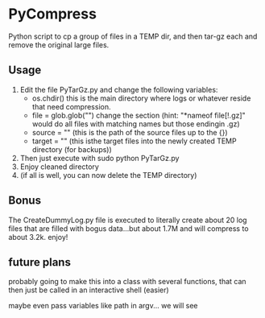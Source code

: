 # PyCompress
Python script to cp a group of files in a TEMP dir, and then tar-gz each and remove the original large files.

## Usage

1. Edit the file PyTarGz.py and change the following variables:
     * os.chdir(<path of files>) this is the main directory where logs or whatever reside that need compression.
     * file = glob.glob("<pattern>") change the <pattern> section (hint: "*nameof file[!.gz]" would do all files with matching names but those endingin .gz)
     * source = "<path>" (this is the path of the source files up to the {})
     * target = "<path>" (this isthe target files into the newly created TEMP directory (for backups))
2. Then just execute with sudo python PyTarGz.py
3. Enjoy cleaned directory
4. (if all is well, you can now delete the TEMP directory)

## Bonus
The CreateDummyLog.py file is executed to literally create about 20 log files that are filled with bogus data...but about 1.7M and will compress to about 3.2k.  enjoy!

## future plans
probably going to make this into a class with several functions, that can then just be called in an interactive shell (easier)

maybe even pass variables like path in argv... we will see
